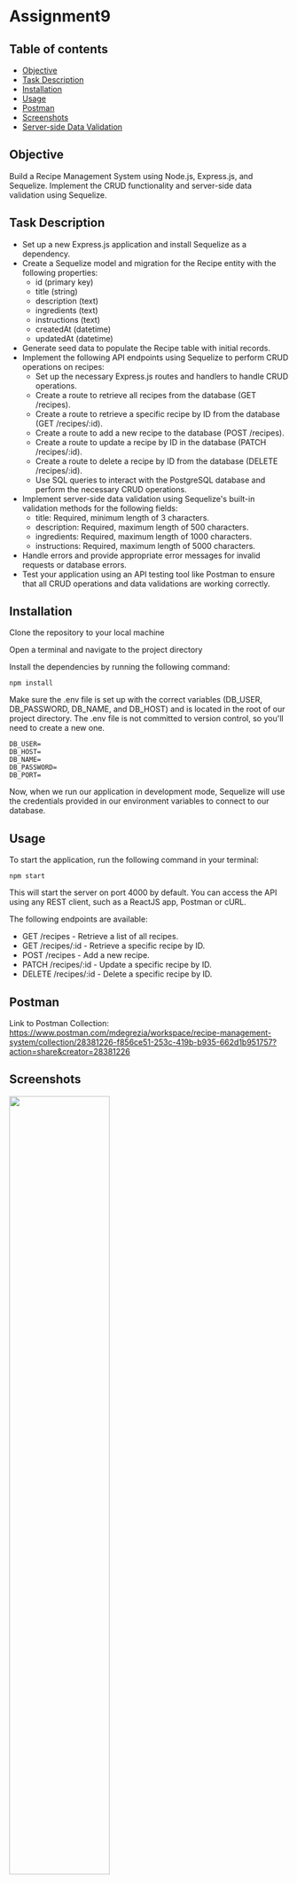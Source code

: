 # Assignment9

## Table of contents  
* [Objective](#Objective)
* [Task Description](#Task-description)
* [Installation](#Installation)
* [Usage](#Usage)
* [Postman](#Postman)
* [Screenshots](#Screenshots)
* [Server-side Data Validation](#Server-side-data-validation)
  
## Objective

Build a Recipe Management System using Node.js, Express.js, and Sequelize. Implement the CRUD functionality and server-side data validation using Sequelize.

## Task Description

* Set up a new Express.js application and install Sequelize as a dependency.
* Create a Sequelize model and migration for the Recipe entity with the following properties:
  * id (primary key)
  * title (string)
  * description (text)
  * ingredients (text)
  * instructions (text)
  * createdAt (datetime)
  * updatedAt (datetime)
* Generate seed data to populate the Recipe table with initial records.
* Implement the following API endpoints using Sequelize to perform CRUD operations on recipes:
  * Set up the necessary Express.js routes and handlers to handle CRUD operations.
  * Create a route to retrieve all recipes from the database (GET /recipes).
  * Create a route to retrieve a specific recipe by ID from the database (GET /recipes/:id).
  * Create a route to add a new recipe to the database (POST /recipes).
  * Create a route to update a recipe by ID in the database (PATCH /recipes/:id).
  * Create a route to delete a recipe by ID from the database (DELETE /recipes/:id).
  * Use SQL queries to interact with the PostgreSQL database and perform the necessary CRUD operations.
* Implement server-side data validation using Sequelize's built-in validation methods for the following fields:
  * title: Required, minimum length of 3 characters.
  * description: Required, maximum length of 500 characters.
  * ingredients: Required, maximum length of 1000 characters.
  * instructions: Required, maximum length of 5000 characters.
* Handle errors and provide appropriate error messages for invalid requests or database errors.
* Test your application using an API testing tool like Postman  to ensure that all CRUD operations and data validations are working correctly.

## Installation

Clone the repository to your local machine

Open a terminal and navigate to the project directory

Install the dependencies by running the following command:

```
npm install
```
Make sure the .env file is set up with the correct variables (DB_USER, DB_PASSWORD, DB_NAME, and DB_HOST) and is located in the root of our project directory. The .env file is not committed to version control, so you'll need to create a new one.
```
DB_USER=
DB_HOST=
DB_NAME=
DB_PASSWORD=
DB_PORT=
```
Now, when we run our application in development mode, Sequelize will use the credentials provided in our environment variables to connect to our database.

## Usage

To start the application, run the following command in your terminal:

```
npm start
```

This will start the server on port 4000 by default. You can access the API using any REST client, such as a ReactJS app, Postman or cURL.

The following endpoints are available:

- GET /recipes - Retrieve a list of all recipes.
- GET /recipes/:id - Retrieve a specific recipe by ID.
- POST /recipes - Add a new recipe.
- PATCH /recipes/:id - Update a specific recipe by ID. 
- DELETE /recipes/:id - Delete a specific recipe by ID.

## Postman
Link to Postman Collection: https://www.postman.com/mdegrezia/workspace/recipe-management-system/collection/28381226-f856ce51-253c-419b-b935-662d1b951757?action=share&creator=28381226

## Screenshots

<img src="https://github.com/madisondegrezia/Assignment9/assets/89614960/ff77bf65-7466-4d67-b6a2-e0f61e644992" width=60% height=60%>

The above image shows the GET request to retrieve all recipes in the database.

<img src="https://github.com/madisondegrezia/Assignment9/assets/89614960/cd7a7de6-c1d8-41fb-abff-0c0c1210d792" width=60% height=60%>

The above image shows the GET request to retrieve a specific recipe by id in the database.

<img src="https://github.com/madisondegrezia/Assignment9/assets/89614960/882170d1-c537-4da6-93fd-38495dfb1c5f" width=60% height=60%>

The above image shows the POST request to add a new recipe to the database.

<img src="https://github.com/madisondegrezia/Assignment9/assets/89614960/0239aa76-267a-4477-963b-347495034783" width=60% height=60%>

The above image shows the PATCH request to update a recipe by ID in the database.

<img src="https://github.com/madisondegrezia/Assignment9/assets/89614960/c8bdb80a-68d4-446d-af07-e431f81bdb9f" width=60% height=60%>

The above image shows the DELETE request to delete a recipe by ID from the database.

## Server-side Data Validation

<img src="https://github.com/madisondegrezia/Assignment9/assets/89614960/be4c3f32-5d45-4cce-96c1-9f03bcf64b7c" width=60% height=60%>

The above image shows the error message displayed when trying to input a title with less than 3 characters.

<img src="https://github.com/madisondegrezia/Assignment9/assets/89614960/c6b86072-732e-4836-835d-5fe9a34883e5" width=60% height=60%>

The above image shows the error message displayed when trying to input text for the description field that exceeds the maximum character length of 500.

<img src="https://github.com/madisondegrezia/Assignment9/assets/89614960/af8231f1-8e09-42b0-8994-fcab9ad55c05" width=60% height=60%>

The above image shows the error message displayed when trying to input text for the ingredients field that exceeds the maximum character length of 1000.

<img src="https://github.com/madisondegrezia/Assignment9/assets/89614960/39dd2cdc-2b93-4551-af1d-61897f2c6542" width=60% height=60%>

The above image shows the error message displayed when trying to input text for the instructions field that exceeds the maximum character length of 5000.






